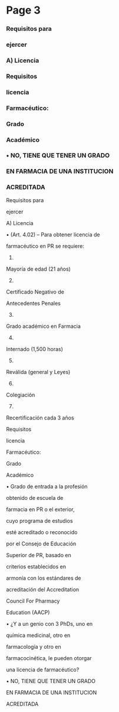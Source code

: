 # Page 3

### Requisitos para

### ejercer

### A) Licencia

### Requisitos

### licencia

### Farmacéutico:

### Grado

### Académico

### • NO, TIENE QUE TENER UN GRADO

### EN FARMACIA DE UNA INSTITUCION

### ACREDITADA

Requisitos para

ejercer

A) Licencia

• (Art. 4.02) – Para obtener licencia de

farmacéutico en PR se requiere:

1.

Mayoría de edad (21 años)

2.

Certificado Negativo de

Antecedentes Penales

3.

Grado académico en Farmacia

4.

Internado (1,500 horas)

5.

Reválida (general y Leyes)

6.

Colegiación

7.

Recertificación cada 3 años

Requisitos

licencia

Farmacéutico:

Grado

Académico

• Grado de entrada a la profesión

obtenido de escuela de

farmacia en PR o el exterior,

cuyo programa de estudios

esté acreditado o reconocido

por el Consejo de Educación

Superior de PR, basado en

criterios establecidos en

armonía con los estándares de

acreditación del Accreditation

Council For Pharmacy

Education (AACP)

• ¿Y a un genio con 3 PhDs, uno en

química medicinal, otro en

farmacología y otro en

farmacocinética, le pueden otorgar

una licencia de farmacéutico?

• NO, TIENE QUE TENER UN GRADO

EN FARMACIA DE UNA INSTITUCION

ACREDITADA

